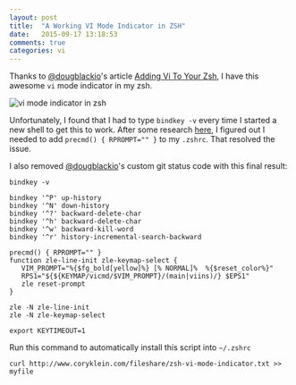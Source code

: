 ```yaml
---
layout: post
title:  "A Working VI Mode Indicator in ZSH"
date:   2015-09-17 13:18:53
comments: true
categories: vi
---
```

Thanks to [@dougblackio][1]'s article [Adding Vi To Your Zsh][2], I have this awesome `vi` mode indicator in my zsh.

![vi mode indicator in zsh][3]

Unfortunately, I found that I had to type `bindkey -v` every time I started a new shell to get this to work. After some research [here][4], I figured out I needed to add `precmd() { RPROMPT="" }` to my `.zshrc`. That resolved the issue.

I also removed [@dougblackio][1]'s custom git status code with this final result:

    bindkey -v
    
    bindkey '^P' up-history
    bindkey '^N' down-history
    bindkey '^?' backward-delete-char
    bindkey '^h' backward-delete-char
    bindkey '^w' backward-kill-word
    bindkey '^r' history-incremental-search-backward
    
    precmd() { RPROMPT="" }
    function zle-line-init zle-keymap-select {
       VIM_PROMPT="%{$fg_bold[yellow]%} [% NORMAL]%  %{$reset_color%}"
       RPS1="${${KEYMAP/vicmd/$VIM_PROMPT}/(main|viins)/} $EPS1"
       zle reset-prompt
    }
    
    zle -N zle-line-init
    zle -N zle-keymap-select
    
    export KEYTIMEOUT=1

Run this command to automatically install this script into `~/.zshrc`

    curl http://www.coryklein.com/fileshare/zsh-vi-mode-indicator.txt >> myfile

 [1]: https://twitter.com/dougblackio
 [2]: http://dougblack.io/words/zsh-vi-mode.html
 [3]: http://coryklein.com/wp-content/uploads/2014/10/vi-mode-zsh.png
 [4]: http://zshwiki.org/home/zle/vi-mode
